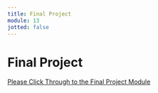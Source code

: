 ```yaml
---
title: Final Project
module: 13
jotted: false
---
```


# Final Project

[Please Click Through to the Final Project Module]({{site.baseurl}}/modules/final-project/overview/index.html)
